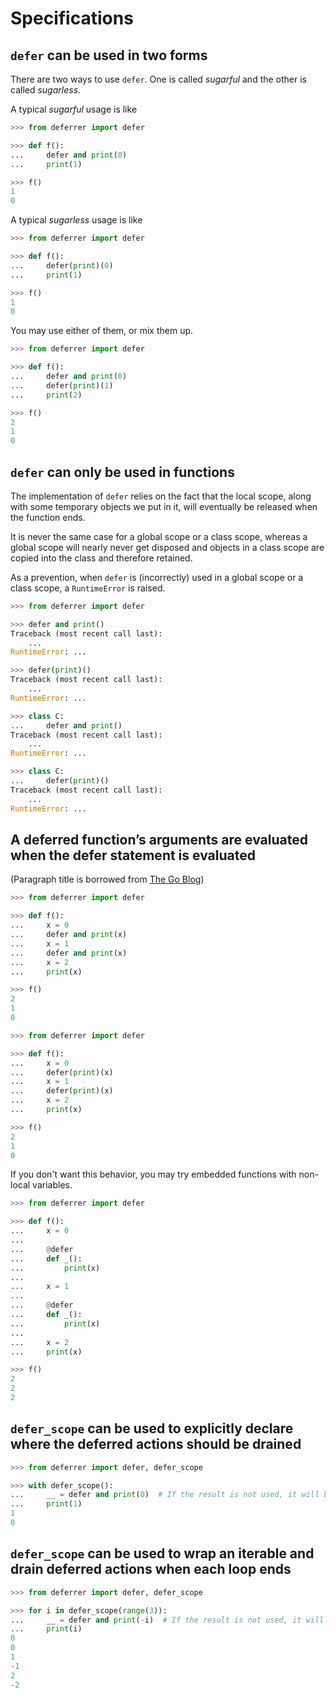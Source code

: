 # Specifications

## `defer` can be used in two forms

There are two ways to use `defer`. One is called _sugarful_ and the other is called _sugarless_.

A typical _sugarful_ usage is like

```python
>>> from deferrer import defer

>>> def f():
...     defer and print(0)
...     print(1)

>>> f()
1
0

```

A typical _sugarless_ usage is like

```python
>>> from deferrer import defer

>>> def f():
...     defer(print)(0)
...     print(1)

>>> f()
1
0

```

You may use either of them, or mix them up.

```python
>>> from deferrer import defer

>>> def f():
...     defer and print(0)
...     defer(print)(1)
...     print(2)

>>> f()
2
1
0

```

## `defer` can only be used in functions

The implementation of `defer` relies on the fact that the local scope, along with some temporary objects we put in it, will eventually be released when the function ends.

It is never the same case for a global scope or a class scope, whereas a global scope will nearly never get disposed and objects in a class scope are copied into the class and therefore retained.

As a prevention, when `defer` is (incorrectly) used in a global scope or a class scope, a `RuntimeError` is raised.

```python
>>> from deferrer import defer

>>> defer and print()
Traceback (most recent call last):
    ...
RuntimeError: ...

>>> defer(print)()
Traceback (most recent call last):
    ...
RuntimeError: ...

>>> class C:
...     defer and print()
Traceback (most recent call last):
    ...
RuntimeError: ...

>>> class C:
...     defer(print)()
Traceback (most recent call last):
    ...
RuntimeError: ...

```

## A deferred function’s arguments are evaluated when the defer statement is evaluated

(Paragraph title is borrowed from [The Go Blog](https://go.dev/blog/defer-panic-and-recover))

```python
>>> from deferrer import defer

>>> def f():
...     x = 0
...     defer and print(x)
...     x = 1
...     defer and print(x)
...     x = 2
...     print(x)

>>> f()
2
1
0

```

```python
>>> from deferrer import defer

>>> def f():
...     x = 0
...     defer(print)(x)
...     x = 1
...     defer(print)(x)
...     x = 2
...     print(x)

>>> f()
2
1
0

```

If you don't want this behavior, you may try embedded functions with non-local variables.

```python
>>> from deferrer import defer

>>> def f():
...     x = 0
...
...     @defer
...     def _():
...         print(x)
...
...     x = 1
...
...     @defer
...     def _():
...         print(x)
...
...     x = 2
...     print(x)

>>> f()
2
2
2

```

## `defer_scope` can be used to explicitly declare where the deferred actions should be drained

```python
>>> from deferrer import defer, defer_scope

>>> with defer_scope():
...     __ = defer and print(0)  # If the result is not used, it will be printed.
...     print(1)
1
0

```

## `defer_scope` can be used to wrap an iterable and drain deferred actions when each loop ends

```python
>>> from deferrer import defer, defer_scope

>>> for i in defer_scope(range(3)):
...     __ = defer and print(-i)  # If the result is not used, it will be printed.
...     print(i)
0
0
1
-1
2
-2

```
